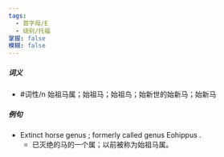 ```yaml
---
tags:
  - 首字母/E
  - 级别/托福
掌握: false
模糊: false
---
```

##### 词义
- #词性/n  始祖马属；始祖马；始祖鸟；始新世的始新马；始新马
##### 例句
- Extinct horse genus ; formerly called genus Eohippus .
	- 已灭绝的马的一个属；以前被称为始祖马属。
